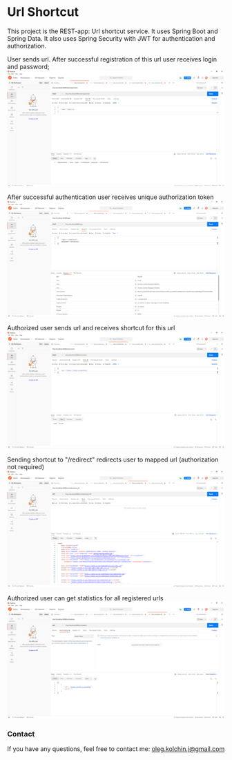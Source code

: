 Url Shortcut
=============
This project is the REST-app: Url shortcut service. It uses Spring Boot and Spring Data. It also uses Spring Security with JWT for authentication and authorization.

User sends url. After successful registration of this url user receives login and password;
![ScreenShot](images/1.png)

After successful authentication user receives unique authorization token
![ScreenShot](images/2.png)

Authorized user sends url and receives shortcut for this url
![ScreenShot](images/3.png)

Sending shortcut to "/redirect" redirects user to mapped url (authorization not required)
![ScreenShot](images/4.png)

Authorized user can get statistics for all registered urls
![ScreenShot](images/5.png)


### Contact
If you have any questions, feel free to contact me: oleg.kolchin.j@gmail.com